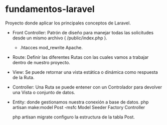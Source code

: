# fundamentos-laravel
Proyecto donde aplicar los principales conceptos de Laravel.

- Front Controller: Patrón de diseño para manejar todas las solicitudes desde un mismo archivo ( /public/index.php ).
    - .htacces mod_rewrite Apache.
- Route: Definir las diferentes Rutas con las cuales vamos a trabajar dentro de nuestro proyecto.
- View: Se puede retornar una vista estática o dinámica como respuesta de la Ruta.
- Controller: Una Ruta se puede entener con un Controlador para devolver una Vista o conjunto de datos.
- Entity: donde gestionamos nuestra conexión a base de datos.
    php artisan make:model Post -msfc
        Model
        Seeder
        Factory
        Controller

    php artisan migrate
        configuro la estructura de la tabla Post.